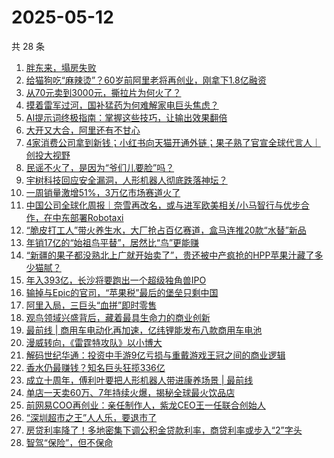 # 2025-05-12

共 28 条

<!-- BEGIN 36KR -->
<!-- 最后更新时间 2025-05-12 05:21:52 +0800 -->
1. [胖东来，塌房失败](https://36kr.com/p/3286374171386502)
1. [给猫狗吃“麻辣烫”？60岁前阿里老将再创业，刚拿下1.8亿融资](https://36kr.com/p/3286802105295745)
1. [从70元卖到3000元，撕拉片为何火了？](https://36kr.com/p/3287564905423496)
1. [摸着雷军过河，国补猛药为何难解家电巨头焦虑？](https://36kr.com/p/3286887862100870)
1. [AI提示词终极指南：掌握这些技巧，让输出效果翻倍](https://36kr.com/p/3279685368340868)
1. [大开又大合，阿里还有不甘心](https://36kr.com/p/3286355216344326)
1. [4家消费公司拿到新钱；小红书向天猫开通外链；果子熟了官宣全球代言人｜创投大视野](https://36kr.com/p/3286599373218693)
1. [民谣不火了，是因为“爷们儿要脸”吗？](https://36kr.com/p/3286829730062984)
1. [宇树科技回应安全漏洞，人形机器人彻底跌落神坛？](https://36kr.com/p/3286515297117703)
1. [一周销量激增51%，3万亿市场赛道火了](https://36kr.com/p/3286660473430659)
1. [中国公司全球化周报｜奈雪再改名，或与进军欧美相关/小马智行与优步合作，在中东部署Robotaxi](https://36kr.com/p/3286598172025478)
1. [“脆皮打工人”带火养生水，大厂抢占百亿赛道，盒马连推20款“水替”新品](https://36kr.com/p/3286584132739975)
1. [年销17亿的“始祖鸟平替”，居然比“鸟”更能赚](https://36kr.com/p/3286896589071619)
1. [“新疆的果子都没熟北上广就开始卖了”，贵还被中产疯抢的HPP苹果汁藏了多少猫腻？](https://36kr.com/p/3287743723234177)
1. [年入393亿，长沙将要跑出一个超级独角兽IPO](https://36kr.com/p/3287635601220230)
1. [输掉与Epic的官司，“苹果税”最后的堡垒只剩中国](https://36kr.com/p/3286647513310084)
1. [阿里入局，三巨头“血拼”即时零售](https://36kr.com/p/3286852782482055)
1. [观鸟领域兴盛背后，藏着最具生命力的商业创新](https://36kr.com/p/3287774795670785)
1. [最前线 | 商用车电动化再加速，亿纬锂能发布八款商用车电池](https://36kr.com/p/3287912326521734)
1. [漫威转向，《雷霆特攻队》以小博大](https://36kr.com/p/3286829728949121)
1. [解码世纪华通：投资中手游9亿亏损与重戴游戏王冠之间的商业逻辑](https://36kr.com/p/3286880114680455)
1. [香水仍最赚钱？知名巨头狂揽336亿](https://36kr.com/p/3286682282222472)
1. [成立十周年，傅利叶要把人形机器人带进康养场景 | 最前线](https://36kr.com/p/3287569366459272)
1. [单店一天卖60万、7年持续火爆，揭秘全球最火饮品店](https://36kr.com/p/3287532035171202)
1. [前网易COO再创业：亲任制作人，紫龙CEO王一任联合创始人](https://36kr.com/p/3286565715272581)
1. [“深圳超市之王”人人乐，要退市了](https://36kr.com/p/3286439659283969)
1. [房贷利率降了！多地密集下调公积金贷款利率，商贷利率或步入“2”字头](https://36kr.com/p/3286583800832649)
1. [智驾“保险”，但不保命](https://36kr.com/p/3287477114675847)
<!-- END 36KR -->